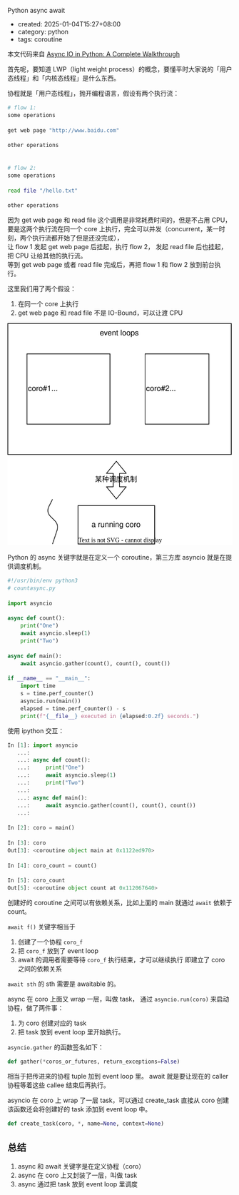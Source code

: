 Python async await

-   created: 2025-01-04T15:27+08:00
-   category: python
-   tags: coroutine

本文代码来自 [Async IO in Python: A Complete Walkthrough](https://realpython.com/async-io-python/#other-features-async-for-and-async-generators-comprehensions)

首先呢，要知道 LWP（light weight process）的概念，要懂平时大家说的「用户态线程」和「内核态线程」是什么东西。

协程就是「用户态线程」，抛开编程语言，假设有两个执行流：

```bash
# flow 1:
some operations

get web page "http://www.baidu.com"

other operations


# flow 2:
some operations

read file "/hello.txt"

other operations
```

因为 get web page 和 read file 这个调用是非常耗费时间的，但是不占用 CPU，  
要是这两个执行流在同一个 core 上执行，完全可以并发（concurrent，某一时刻，两个执行流都开始了但是还没完成），  
让 flow 1 发起 get web page 后挂起，执行 flow 2， 发起 read file 后也挂起，把 CPU 让给其他的执行流。  
等到 get web page 或者 read file 完成后，再把 flow 1 和 flow 2 放到前台执行。

这里我们用了两个假设：

1. 在同一个 core 上执行
2. get web page 和 read file 不是 IO-Bound，可以让渡 CPU

![](./coroutine.svg)

Python 的 async 关键字就是在定义一个 coroutine，第三方库 asyncio 就是在提供调度机制。

```python
#!/usr/bin/env python3
# countasync.py

import asyncio

async def count():
    print("One")
    await asyncio.sleep(1)
    print("Two")

async def main():
    await asyncio.gather(count(), count(), count())

if __name__ == "__main__":
    import time
    s = time.perf_counter()
    asyncio.run(main())
    elapsed = time.perf_counter() - s
    print(f"{__file__} executed in {elapsed:0.2f} seconds.")
```

使用 ipython 交互：

```python
In [1]: import asyncio
   ...:
   ...: async def count():
   ...:     print("One")
   ...:     await asyncio.sleep(1)
   ...:     print("Two")
   ...:
   ...: async def main():
   ...:     await asyncio.gather(count(), count(), count())
   ...:

In [2]: coro = main()

In [3]: coro
Out[3]: <coroutine object main at 0x1122ed970>

In [4]: coro_count = count()

In [5]: coro_count
Out[5]: <coroutine object count at 0x112067640>
```

创建好的 coroutine 之间可以有依赖关系，比如上面的 main 就通过 `await` 依赖于 count。

`await f()` 关键字相当于

1. 创建了一个协程 `coro_f`
2. 把 `coro_f` 放到了 event loop
3. await 的调用者需要等待 `coro_f` 执行结束，才可以继续执行
   即建立了 coro 之间的依赖关系

`await sth` 的 sth 需要是 awaitable 的。

async 在 coro 上面又 wrap 一层，叫做 task，
通过 `asyncio.run(coro)` 来启动协程，做了两件事：

1. 为 coro 创建对应的 task
2. 把 task 放到 event loop 里开始执行。

`asyncio.gather` 的函数签名如下：

```python
def gather(*coros_or_futures, return_exceptions=False)
```

相当于把传进来的协程 tuple 加到 event loop 里。
await 就是要让现在的 caller 协程等着这些 callee 结束后再执行。

asyncio 在 coro 上 wrap 了一层 task，可以通过 create_task 直接从 coro 创建  
该函数还会将创建好的 task 添加到 event loop 中。

```python
def create_task(coro, *, name=None, context=None)
```

## 总结

1. async 和 await 关键字是在定义协程（coro）
2. async 在 coro 上又封装了一层，叫做 task
3. async 通过把 task 放到 event loop 里调度
